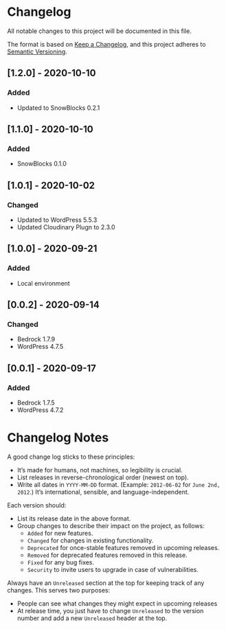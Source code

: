 # Changelog

All notable changes to this project will be documented in this file.

The format is based on [Keep a Changelog](https://keepachangelog.com/en/1.0.0/), and this project adheres to [Semantic Versioning](https://semver.org/spec/v2.0.0.html).


## [1.2.0] - 2020-10-10

### Added

* Updated to SnowBlocks 0.2.1


## [1.1.0] - 2020-10-10

### Added

* SnowBlocks 0.1.0


## [1.0.1] - 2020-10-02

### Changed

* Updated to WordPress 5.5.3
* Updated Cloudinary Plugn to 2.3.0


## [1.0.0] - 2020-09-21

### Added

* Local environment

## [0.0.2] - 2020-09-14

### Changed

* Bedrock 1.7.9
* WordPress 4.7.5

## [0.0.1] - 2020-09-17

### Added

* Bedrock 1.7.5
* WordPress 4.7.2


# Changelog Notes

A good change log sticks to these principles:

- It’s made for humans, not machines, so legibility is crucial.
- List releases in reverse-chronological order (newest on top).
- Write all dates in `YYYY-MM-DD` format. (Example: `2012-06-02` for `June 2nd, 2012`.) It’s international, sensible, and language-independent.

Each version should:

- List its release date in the above format.
- Group changes to describe their impact on the project, as follows:
  - `Added` for new features.
  - `Changed` for changes in existing functionality.
  - `Deprecated` for once-stable features removed in upcoming releases.
  - `Removed` for deprecated features removed in this release.
  - `Fixed` for any bug fixes.
  - `Security` to invite users to upgrade in case of vulnerabilities.

Always have an `Unreleased` section at the top for keeping track of any changes. This serves two purposes:

- People can see what changes they might expect in upcoming releases
- At release time, you just have to change `Unreleased` to the version number and add a new `Unreleased` header at the top.
